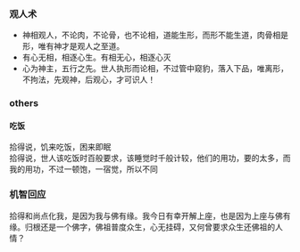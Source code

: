### 观人术
- 神相观人，不论肉，不论骨，也不论相，道能生形，而形不能生道，肉骨相是形，唯有神才是观人之至道。
- 有心无相，相逐心生。有相无心，相逐心灭
- 心为神主，五行之先。世人执形而论相，不过管中窥豹，落入下品，唯离形，不拘法，先观神，后观心，才可识人！

### others
#### 吃饭
拾得说，饥来吃饭，困来即眠  
拾得说，世人该吃饭时百般要求，该睡觉时千般计较，他们的用功，要的太多，而我的用功，不过一顿饱，一宿觉，所以不同
### 机智回应
拾得和尚点化我，是因为我与佛有缘。我今日有幸开解上座，也是因为上座与佛有缘。归根还是一个佛字，佛祖普度众生，心无挂碍，又何曾要求众生还佛祖的人情？